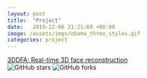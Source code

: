 ```yaml
---
layout: post
title:  "Project"
date:   2019-12-06 21:21:60 +00:00
image: /assets/imgs/obama_three_styles.gif
categories: project
---
```

<a href="https://github.com/cleardusk/3DDFA">3DDFA: Real-time 3D face reconstruction</a>
<br>
<img src="https://img.shields.io/github/stars/cleardusk/3DDFA.svg" alt="GitHub stars" title=""> <img src="https://img.shields.io/github/forks/cleardusk/3DDFA.svg" alt="GitHub forks" title="">
